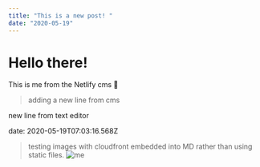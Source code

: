 ```yaml
---
title: "This is a new post! "
date: "2020-05-19"
---
```


# Hello there!

This is me from the Netlify cms 🕺

> adding a new line from cms

new line from text editor

date: 2020-05-19T07:03:16.568Z

> testing images with cloudfront embedded into MD rather than using static files.
> ![me](https://d281hw6jrax8rk.cloudfront.net/me.jpg)
